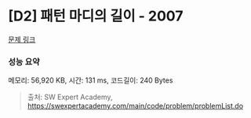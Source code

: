 # [D2] 패턴 마디의 길이 - 2007 

[문제 링크](https://swexpertacademy.com/main/code/problem/problemDetail.do?contestProbId=AV5P1kNKAl8DFAUq) 

### 성능 요약

메모리: 56,920 KB, 시간: 131 ms, 코드길이: 240 Bytes



> 출처: SW Expert Academy, https://swexpertacademy.com/main/code/problem/problemList.do